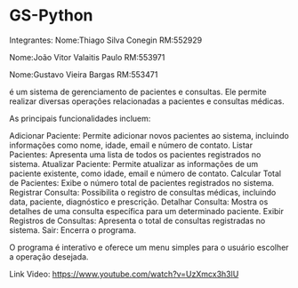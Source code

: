 # GS-Python

Integrantes:
Nome:Thiago Silva Conegin
RM:552929

Nome:João Vitor Valaitis Paulo
RM:553971

Nome:Gustavo Vieira Bargas
RM:553471


é um sistema de gerenciamento de pacientes e consultas. Ele permite realizar diversas operações relacionadas a pacientes e consultas médicas.

As principais funcionalidades incluem:

Adicionar Paciente: Permite adicionar novos pacientes ao sistema, incluindo informações como nome, idade, email e número de contato.
Listar Pacientes: Apresenta uma lista de todos os pacientes registrados no sistema.
Atualizar Paciente: Permite atualizar as informações de um paciente existente, como idade, email e número de contato.
Calcular Total de Pacientes: Exibe o número total de pacientes registrados no sistema.
Registrar Consulta: Possibilita o registro de consultas médicas, incluindo data, paciente, diagnóstico e prescrição.
Detalhar Consulta: Mostra os detalhes de uma consulta específica para um determinado paciente.
Exibir Registros de Consultas: Apresenta o total de consultas registradas no sistema.
Sair: Encerra o programa.

O programa é interativo e oferece um menu simples para o usuário escolher a operação desejada.

Link Video:
https://www.youtube.com/watch?v=UzXmcx3h3lU
